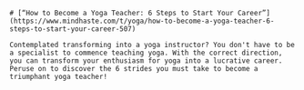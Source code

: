 
    # [“How to Become a Yoga Teacher: 6 Steps to Start Your Career”](https://www.mindhaste.com/t/yoga/how-to-become-a-yoga-teacher-6-steps-to-start-your-career-507)

    Contemplated transforming into a yoga instructor? You don't have to be a specialist to commence teaching yoga. With the correct direction, you can transform your enthusiasm for yoga into a lucrative career. Peruse on to discover the 6 strides you must take to become a triumphant yoga teacher!
    